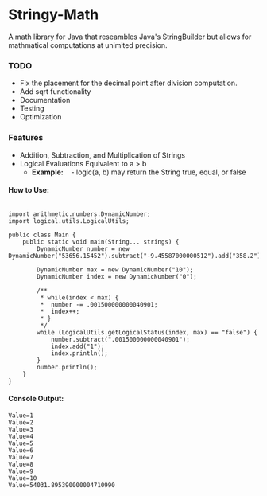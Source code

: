 # Stringy-Math
A math library for Java that reseambles Java's StringBuilder but allows for mathmatical computations at unimited precision.

### TODO
- Fix the placement for the decimal point after division computation.
- Add sqrt functionality
- Documentation
- Testing
- Optimization

### Features
- Addition, Subtraction, and Multiplication of Strings
- Logical Evaluations Equivalent to a > b
  - **Example:**
    - logic(a, b) may return the String true, equal, or false

#### How to Use:
```

import arithmetic.numbers.DynamicNumber;
import logical.utils.LogicalUtils;

public class Main {
	public static void main(String... strings) {
		DynamicNumber number = new DynamicNumber("53656.15452").subtract("-9.45587000000512").add("358.2").subtract("-8.1");

		DynamicNumber max = new DynamicNumber("10");
		DynamicNumber index = new DynamicNumber("0");

		/**
		 * while(index < max) {
		 * 	number -= .001500000000040901;
		 *  index++;
		 * }
		 */
		while (LogicalUtils.getLogicalStatus(index, max) == "false") {
			number.subtract(".001500000000040901");
			index.add("1");
			index.println();
		}
		number.println();
	}
}
```
#### Console Output:
```
Value=1
Value=2
Value=3
Value=4
Value=5
Value=6
Value=7
Value=8
Value=9
Value=10
Value=54031.895390000004710990
```
